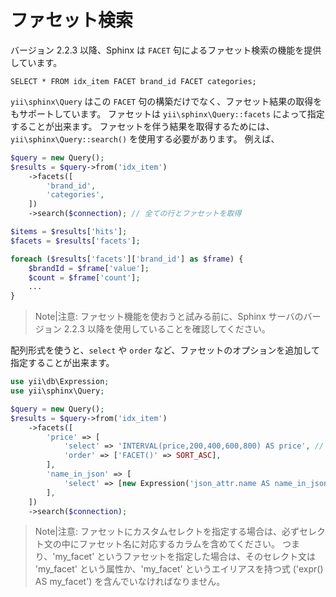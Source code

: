 ファセット検索
==============

バージョン 2.2.3 以降、Sphinx は `FACET` 句によるファセット検索の機能を提供しています。

```
SELECT * FROM idx_item FACET brand_id FACET categories;
```

`yii\sphinx\Query` はこの `FACET` 句の構築だけでなく、ファセット結果の取得をもサポートしています。
ファセットは `yii\sphinx\Query::facets` によって指定することが出来ます。
ファセットを伴う結果を取得するためには、`yii\sphinx\Query::search()` を使用する必要があります。
例えば、

```php
$query = new Query();
$results = $query->from('idx_item')
    ->facets([
        'brand_id',
        'categories',
    ])
    ->search($connection); // 全ての行とファセットを取得

$items = $results['hits'];
$facets = $results['facets'];

foreach ($results['facets']['brand_id'] as $frame) {
    $brandId = $frame['value'];
    $count = $frame['count'];
    ...
}
```

> Note|注意: ファセット機能を使おうと試みる前に、Sphinx サーバのバージョン 2.2.3 以降を使用していることを確認してください。

配列形式を使うと、`select` や `order` など、ファセットのオプションを追加して指定することが出来ます。

```php
use yii\db\Expression;
use yii\sphinx\Query;

$query = new Query();
$results = $query->from('idx_item')
    ->facets([
        'price' => [
            'select' => 'INTERVAL(price,200,400,600,800) AS price', // 関数を使用
            'order' => ['FACET()' => SORT_ASC],
        ],
        'name_in_json' => [
            'select' => [new Expression('json_attr.name AS name_in_json')], // 不必要な引用符号を避けるために `Expression` を使用する必要がある
        ],
    ])
    ->search($connection);
```

> Note|注意: ファセットにカスタムセレクトを指定する場合は、必ずセレクト文の中にファセット名に対応するカラムを含めてください。
  つまり、'my_facet' というファセットを指定した場合は、そのセレクト文は 'my_facet' という属性か、'my_facet' というエイリアスを持つ式 ('expr() AS my_facet') を含んでいなければなりません。

